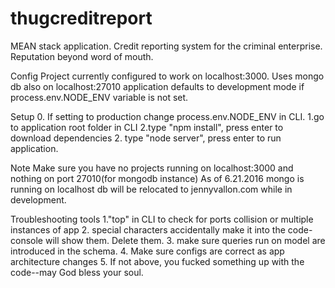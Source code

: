 # thugcreditreport
MEAN stack application. Credit reporting system for the criminal enterprise. Reputation beyond word of mouth.

Config
Project currently configured to work on localhost:3000.
Uses mongo db also on localhost:27010 
application defaults to development mode if process.env.NODE_ENV variable is not set.


Setup 
0. If setting to production change process.env.NODE_ENV in CLI.
1.go to application root folder in CLI
2.type "npm install", press enter to download dependencies
2. type "node server", press enter to run application.

Note
Make sure you have no projects running on localhost:3000 and nothing on port 27010(for mongodb instance)
As of 6.21.2016 mongo is running on localhost
db will be relocated to jennyvallon.com while in development.

Troubleshooting tools
1."top" in CLI to check for ports collision or multiple instances of app
2. special characters accidentally make it into the code-console will show them. Delete them.
3. make sure queries run on model are introduced in the schema.
4. Make sure configs are correct as app architecture changes
5. If not above, you fucked something up with the code--may God bless your soul.



